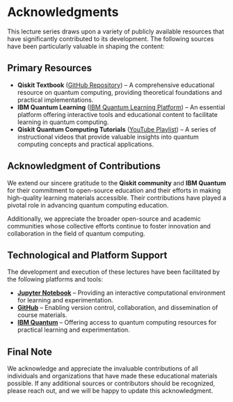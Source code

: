 # Acknowledgments

This lecture series draws upon a variety of publicly available resources that have significantly contributed to its development. The following sources have been particularly valuable in shaping the content:

## Primary Resources
- **Qiskit Textbook** ([GitHub Repository](https://github.com/qiskit-community/qiskit-textbook/)) – A comprehensive educational resource on quantum computing, providing theoretical foundations and practical implementations.  
- **IBM Quantum Learning** ([IBM Quantum Learning Platform](https://learning.quantum.ibm.com/)) – An essential platform offering interactive tools and educational content to facilitate learning in quantum computing.  
- **Qiskit Quantum Computing Tutorials** ([YouTube Playlist](https://www.youtube.com/playlist?list=PLOFEBzvs-Vvrs2fuvsuT039ariYPsua3d)) – A series of instructional videos that provide valuable insights into quantum computing concepts and practical applications.  

## Acknowledgment of Contributions
We extend our sincere gratitude to the **Qiskit community** and **IBM Quantum** for their commitment to open-source education and their efforts in making high-quality learning materials accessible. Their contributions have played a pivotal role in advancing quantum computing education.  

Additionally, we appreciate the broader open-source and academic communities whose collective efforts continue to foster innovation and collaboration in the field of quantum computing.  

## Technological and Platform Support
The development and execution of these lectures have been facilitated by the following platforms and tools:  
- **[Jupyter Notebook](https://jupyter.org/)** – Providing an interactive computational environment for learning and experimentation.  
- **[GitHub](https://github.com/)** – Enabling version control, collaboration, and dissemination of course materials.  
- **[IBM Quantum](https://www.ibm.com/quantum)** – Offering access to quantum computing resources for practical learning and experimentation.  

## Final Note
We acknowledge and appreciate the invaluable contributions of all individuals and organizations that have made these educational materials possible. If any additional sources or contributors should be recognized, please reach out, and we will be happy to update this acknowledgment.
